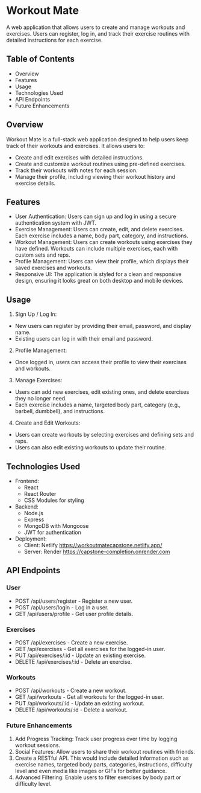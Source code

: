# Workout Mate

A web application that allows users to create and manage workouts and exercises. Users can register, log in, and track their exercise routines with detailed instructions for each exercise.

## Table of Contents

- Overview
- Features
- Usage
- Technologies Used
- API Endpoints
- Future Enhancements

## Overview

Workout Mate is a full-stack web application designed to help users keep track of their workouts and exercises. It allows users to:

- Create and edit exercises with detailed instructions.
- Create and customize workout routines using pre-defined exercises.
- Track their workouts with notes for each session.
- Manage their profile, including viewing their workout history and exercise details.

## Features

- User Authentication: Users can sign up and log in using a secure authentication system with JWT.
- Exercise Management: Users can create, edit, and delete exercises. Each exercise includes a name, body part, category, and instructions.
- Workout Management: Users can create workouts using exercises they have defined. Workouts can include multiple exercises, each with custom sets and reps.
- Profile Management: Users can view their profile, which displays their saved exercises and workouts.
- Responsive UI: The application is styled for a clean and responsive design, ensuring it looks great on both desktop and mobile devices.

## Usage

1. Sign Up / Log In:

- New users can register by providing their email, password, and display name.
- Existing users can log in with their email and password.

2. Profile Management:

- Once logged in, users can access their profile to view their exercises and workouts.

3. Manage Exercises:

- Users can add new exercises, edit existing ones, and delete exercises they no longer need.
- Each exercise includes a name, targeted body part, category (e.g., barbell, dumbbell), and instructions.

4. Create and Edit Workouts:

- Users can create workouts by selecting exercises and defining sets and reps.
- Users can also edit existing workouts to update their routine.

## Technologies Used

- Frontend:
    - React
    - React Router
    - CSS Modules for styling
- Backend:
    - Node.js
    - Express
    - MongoDB with Mongoose
    - JWT for authentication
- Deployment:
    - Client: Netlify https://workoutmatecapstone.netlify.app/
    - Server: Render https://capstone-completion.onrender.com

## API Endpoints

### User

- POST /api/users/register - Register a new user.
- POST /api/users/login - Log in a user.
- GET /api/users/profile - Get user profile details.

### Exercises

- POST /api/exercises - Create a new exercise.
- GET /api/exercises - Get all exercises for the logged-in user.
- PUT /api/exercises/:id - Update an existing exercise.
- DELETE /api/exercises/:id - Delete an exercise.

### Workouts

- POST /api/workouts - Create a new workout.
- GET /api/workouts - Get all workouts for the logged-in user.
- PUT /api/workouts/:id - Update an existing workout.
- DELETE /api/workouts/:id - Delete a workout.

### Future Enhancements

1. Add Progress Tracking: Track user progress over time by logging workout sessions.
2. Social Features: Allow users to share their workout routines with friends.
3. Create a RESTful API. This would include detailed information such as exercise names, targeted body parts, categories, instructions, difficulty level and even media like images or GIFs for better guidance.
4. Advanced Filtering: Enable users to filter exercises by body part or difficulty level.
